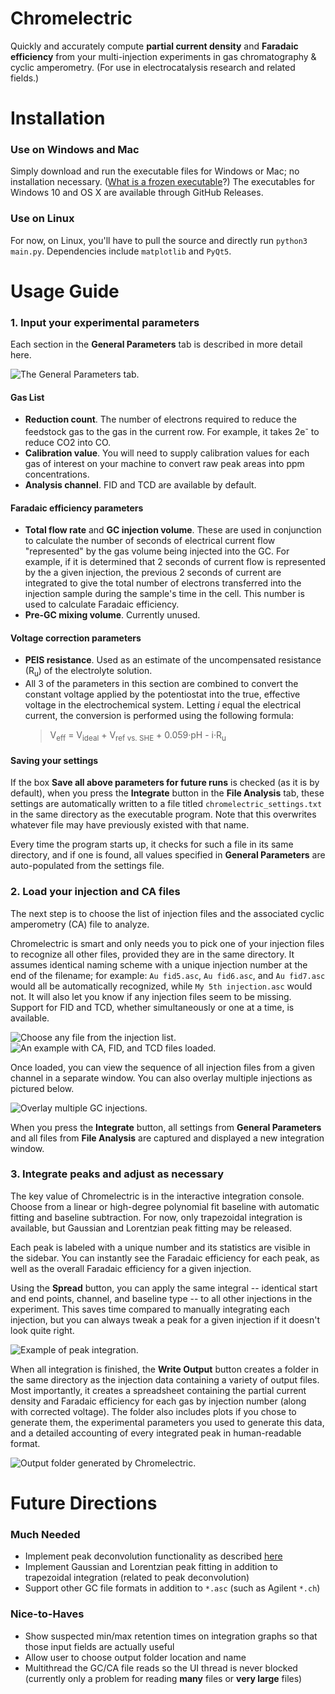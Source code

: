 # Chromelectric

Quickly and accurately compute **partial current density** and **Faradaic efficiency** from your multi-injection experiments in gas chromatography & cyclic amperometry. (For use in electrocatalysis research and related fields.)

# Installation

### Use on Windows and Mac

Simply download and run the executable files for Windows or Mac; no installation necessary. ([What is a frozen executable](https://docs.python-guide.org/shipping/freezing/)?) The executables for Windows 10 and OS X are available through GitHub Releases.

### Use on Linux

For now, on Linux, you'll have to pull the source and directly run `python3 main.py`. Dependencies include `matplotlib` and `PyQt5`.

# Usage Guide

### 1. Input your experimental parameters

Each section in the **General Parameters** tab is described in more detail here.

![The General Parameters tab.](readme_assets/general_params.png?raw=true "The General Parameters tab.")

#### Gas List

- **Reduction count**. The number of electrons required to reduce the feedstock gas to the gas in the current row. For example, it takes 2e<sup>-</sup> to reduce CO2 into CO.
- **Calibration value**. You will need to supply calibration values for each gas of interest on your machine to convert raw peak areas into ppm concentrations.
- **Analysis channel**. FID and TCD are available by default.

#### Faradaic efficiency parameters

- **Total flow rate** and **GC injection volume**. These are used in conjunction to calculate the number of seconds of electrical current flow "represented" by the gas volume being injected into the GC. For example, if it is determined that 2 seconds of current flow is represented by the a given injection, the previous 2 seconds of current are integrated to give the total number of electrons transferred into the injection sample during the sample's time in the cell. This number is used to calculate Faradaic efficiency.
- **Pre-GC mixing volume**. Currently unused.

#### Voltage correction parameters

- **PEIS resistance**. Used as an estimate of the uncompensated resistance (R<sub>u</sub>) of the electrolyte solution.
- All 3 of the parameters in this section are combined to convert the constant voltage applied by the potentiostat into the true, effective voltage in the electrochemical system. Letting _i_ equal the electrical current, the conversion is performed using the following formula:
  > V<sub>eff</sub> = V<sub>ideal</sub> + V<sub>ref vs. SHE</sub> + 0.059·pH - i·R<sub>u</sub>

#### Saving your settings

If the box **Save all above parameters for future runs** is checked (as it is by default), when you press the **Integrate** button in the **File Analysis** tab, these settings are automatically written to a file titled `chromelectric_settings.txt` in the same directory as the executable program. Note that this overwrites whatever file may have previously existed with that name.

Every time the program starts up, it checks for such a file in its same directory, and if one is found, all values specified in **General Parameters** are auto-populated from the settings file.

### 2. Load your injection and CA files

The next step is to choose the list of injection files and the associated cyclic amperometry (CA) file to analyze.

Chromelectric is smart and only needs you to pick one of your injection files to recognize all other files, provided they are in the same directory. It assumes identical naming scheme with a unique injection number at the end of the filename; for example: `Au fid5.asc`, `Au fid6.asc`, and `Au fid7.asc` would all be automatically recognized, while `My 5th injection.asc` would not. It will also let you know if any injection files seem to be missing. Support for FID and TCD, whether simultaneously or one at a time, is available.

![Choose any file from the injection list.](readme_assets/file_list.png?raw=true "Choose any file from the injection list.")
![An example with CA, FID, and TCD files loaded.](readme_assets/file_select.png?raw=true "An example with CA, FID, and TCD files loaded.")

Once loaded, you can view the sequence of all injection files from a given channel in a separate window. You can also overlay multiple injections as pictured below.

![Overlay multiple GC injections.](readme_assets/overlay.png?raw=true "Overlay multiple GC injections.")

When you press the **Integrate** button, all settings from **General Parameters** and all files from **File Analysis** are captured and displayed a new integration window.

### 3. Integrate peaks and adjust as necessary

The key value of Chromelectric is in the interactive integration console. Choose from a linear or high-degree polynomial fit baseline with automatic fitting and baseline subtraction. For now, only trapezoidal integration is available, but Gaussian and Lorentzian peak fitting may be released.

Each peak is labeled with a unique number and its statistics are visible in the sidebar. You can instantly see the Faradaic efficiency for each peak, as well as the overall Faradaic efficiency for a given injection.

Using the **Spread** button, you can apply the same integral -- identical start and end points, channel, and baseline type -- to all other injections in the experiment. This saves time compared to manually integrating each injection, but you can always tweak a peak for a given injection if it doesn't look quite right.

![Example of peak integration.](readme_assets/integration.png?raw=true "Example of peak integration.")

When all integration is finished, the **Write Output** button creates a folder in the same directory as the injection data containing a variety of output files. Most importantly, it creates a spreadsheet containing the partial current density and Faradaic efficiency for each gas by injection number (along with corrected voltage). The folder also includes plots if you chose to generate them, the experimental parameters you used to generate this data, and a detailed accounting of every integrated peak in human-readable format.

![Output folder generated by Chromelectric.](readme_assets/outputs.png?raw=true "Output folder generated by Chromelectric.")

# Future Directions

### Much Needed

- Implement peak deconvolution functionality as described [here](http://www.emilygraceripka.com/blog/16)
- Implement Gaussian and Lorentzian peak fitting in addition to trapezoidal integration (related to peak deconvolution)
- Support other GC file formats in addition to `*.asc` (such as Agilent `*.ch`)

### Nice-to-Haves

- Show suspected min/max retention times on integration graphs so that those input fields are actually useful
- Allow user to choose output folder location and name
- Multithread the GC/CA file reads so the UI thread is never blocked (currently only a problem for reading **many** files or **very large** files)
